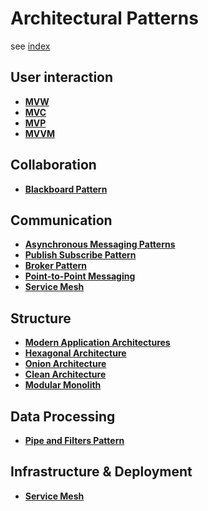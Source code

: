 # Architectural Patterns

see [index](./index.md)

## User interaction

* **[MVW](./mvw.md)**
* **[MVC](./mvc.md)**
* **[MVP](./mvp.md)**
* **[MVVM](./mvvm.md)**

## Collaboration

* **[Blackboard Pattern](./blackboard.md)**

## Communication

* **[Asynchronous Messaging Patterns](./asynchronous-messaging.md)**
* **[Publish Subscribe Pattern](./publish-subscribe.md)**
* **[Broker Pattern](./broker.md)**
* **[Point-to-Point Messaging](./point-to-point-messaging.md)**
* **[Service Mesh](./service-mesh.md)**

## Structure

* **[Modern Application Architectures](./modern-application-architectures.md)**
* **[Hexagonal Architecture](./hexagonal.md)**
* **[Onion Architecture](./onion.md)**
* **[Clean Architecture](./clean.md)**
* **[Modular Monolith](./modular-monolith.md)**

## Data Processing

* **[Pipe and Filters Pattern](./pipe-filters.md)**

## Infrastructure & Deployment

* **[Service Mesh](./service-mesh.md)**
